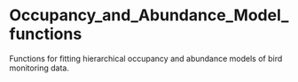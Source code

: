 # Occupancy_and_Abundance_Model_functions
Functions for fitting hierarchical occupancy and abundance models of bird monitoring data.
